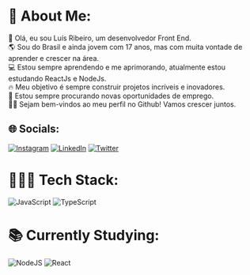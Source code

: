 # 💫 About Me:
🚀 Olá, eu sou Luís Ribeiro, um desenvolvedor Front End.<br>🌎 Sou do Brasil e ainda jovem com 17 anos, mas com muita vontade de aprender e crescer na área.<br>💻 Estou sempre aprendendo e me aprimorando, atualmente estou estudando ReactJs e NodeJs.<br>🔥 Meu objetivo é sempre construir projetos incríveis e inovadores.<br>🔎 Estou sempre procurando novas oportunidades de emprego.<br>🙋‍♂️ Sejam bem-vindos ao meu perfil no Github! Vamos crescer juntos.<br>

## 🌐 Socials:
[![Instagram](https://img.shields.io/badge/Instagram-%23E4405F.svg?logo=Instagram&logoColor=white)](https://instagram.com/luissyntax) [![LinkedIn](https://img.shields.io/badge/LinkedIn-%230077B5.svg?logo=linkedin&logoColor=white)](https://linkedin.com/in/luis-ribeiro-1a3125257) [![Twitter](https://img.shields.io/badge/Twitter-%231DA1F2.svg?logo=Twitter&logoColor=white)](https://twitter.com/luissyntax) 

# 👨🏻‍💻 Tech Stack:
![JavaScript](https://img.shields.io/badge/javascript-%23323330.svg?style=for-the-badge&logo=javascript&logoColor=%23F7DF1E) ![TypeScript](https://img.shields.io/badge/typescript-%23007ACC.svg?style=for-the-badge&logo=typescript&logoColor=white)

# 📚 Currently Studying:
![NodeJS](https://img.shields.io/badge/node.js-6DA55F?style=for-the-badge&logo=node.js&logoColor=white) ![React](https://img.shields.io/badge/react-%2320232a.svg?style=for-the-badge&logo=react&logoColor=%2361DAFB)
